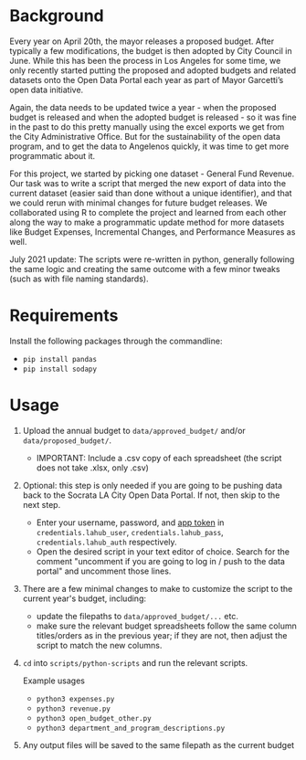 # Background
Every year on April 20th, the mayor releases a proposed budget. After typically a few modifications, the budget is then adopted by City Council in June. While this has been the process in Los Angeles for some time, we only recently started putting the proposed and adopted budgets and related datasets onto the Open Data Portal each year as part of Mayor Garcetti’s open data initiative. 

Again, the data needs to be updated twice a year - when the proposed budget is released and when the adopted budget is released - so it was fine in the past to do this pretty manually using the excel exports we get from the City Administrative Office. But for the sustainability of the open data program, and to get the data to Angelenos quickly, it was time to get more programmatic about it. 

For this project, we started by picking one dataset - General Fund Revenue. Our task was to write a script that merged the new export of data into the current dataset (easier said than done without a unique identifier), and that we could rerun with minimal changes for future budget releases. We collaborated using R to complete the project and learned from each other along the way to make a programmatic update method for more datasets like Budget Expenses, Incremental Changes, and Performance Measures as well. 

July 2021 update: The scripts were re-written in python, generally following the same logic and creating the same outcome with a few minor tweaks (such as with file naming standards).

# Requirements

Install the following packages through the commandline:

- `pip install pandas`
- `pip install sodapy`

# Usage

1. Upload the annual budget to `data/approved_budget/` and/or `data/proposed_budget/`.
    - IMPORTANT: Include a .csv copy of each spreadsheet (the script does not take .xlsx, only .csv)

1. Optional: this step is only needed if you are going to be pushing data back to the Socrata LA City Open Data Portal. If not, then skip to the next step.
    - Enter your username, password, and [app token](https://support.socrata.com/hc/en-us/articles/210138558-Generating-an-App-Token) in `credentials.lahub_user`, `credentials.lahub_pass`, `credentials.lahub_auth` respectively.
    - Open the desired script in your text editor of choice. Search for the comment "uncomment if you are going to log in / push to the data portal" and uncomment those lines.

1. There are a few minimal changes to make to customize the script to the current year's budget, including:
    - update the filepaths to `data/approved_budget/...` etc.
    - make sure the relevant budget spreadsheets follow the same column titles/orders as in the previous year; if they are not, then adjust the script to match the new columns.

1. `cd` into `scripts/python-scripts` and run the relevant scripts.
    
    Example usages
   - `python3 expenses.py`
   - `python3 revenue.py`
   - `python3 open_budget_other.py`
   - `python3 department_and_program_descriptions.py`

1. Any output files will be saved to the same filepath as the current budget